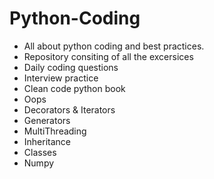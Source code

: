 # Python-Coding

- All about python coding and best practices.
- Repository consiting of all the excersices 
- Daily coding questions
- Interview practice
- Clean code python book
- Oops
- Decorators & Iterators
- Generators
- MultiThreading
- Inheritance
- Classes
- Numpy

